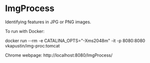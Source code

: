 # ImgProcess
Identifying features in JPG or PNG images. 

To run with Docker:

docker run --rm -e CATALINA_OPTS="-Xms2048m" -it -p 8080:8080 vkapustin/img-proc:tomcat

Chrome webpage: http://localhost:8080/ImgProcess/
